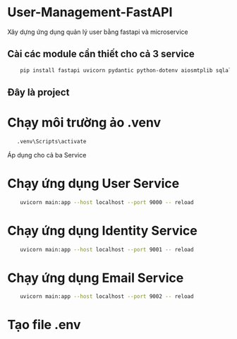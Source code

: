 # User-Management-FastAPI
Xây dựng ứng dụng quản lý user bằng fastapi và microservice
## Cài các module cần thiết cho cả 3 service
```sh
    pip install fastapi uvicorn pydantic python-dotenv aiosmtplib sqlalchemy asyncpg httpx passlib psycopg2
```

## Đây là project

# Chạy môi trường ảo .venv
```sh
   .venv\Scripts\activate
   ```

Áp dụng cho cả ba Service
# Chạy ứng dụng User Service
```sh
    uvicorn main:app --host localhost --port 9000 -- reload
```
# Chạy ứng dụng Identity Service
```sh
    uvicorn main:app --host localhost --port 9001 -- reload
```
# Chạy ứng dụng Email Service
```sh
    uvicorn main:app --host localhost --port 9002 -- reload
```
##
# Tạo file .env